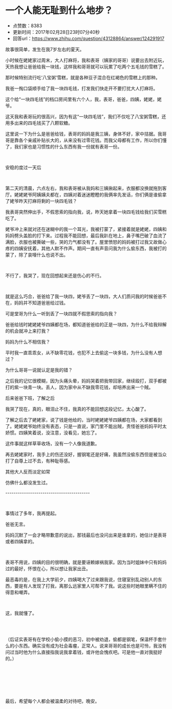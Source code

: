 # 一个人能无耻到什么地步？
- 点赞数：8383
- 更新时间：2017年02月28日23时07分40秒
- 回答url：https://www.zhihu.com/question/43128864/answer/124291917
<body>
 <p data-pid="JbaKbtoQ">故事很简单，发生在我7岁左右的夏天。</p>
 <p data-pid="gyH-KZ_6">小时候在姥姥家过周末，大人打麻将，我和表哥（姨家的哥哥）说要出去附近玩，天热我想让爸爸给我一块钱，这样我和哥哥就可以玩累了吃两个五毛钱的雪糕了。</p>
 <p data-pid="W7H9HBXv">那时候特别流行吃‘八宝粥’雪糕，就是各种豆子混合在红褐色的雪糕上的那种。</p>
 <p data-pid="9PMV3ym2">我爸一掏口袋顺手给了我一块四毛钱，打发我们快走开不要打扰大人打麻将。</p>
 <p data-pid="ewFAG-pD">这个给“一块四毛钱”的档口房间里有六个人，我，表哥，爸爸，四姨，姥姥，姥爷。</p>
 <p data-pid="RoK2eJK8">这天我和表哥玩的很高兴，因为有这“一块四毛钱”，我们不仅吃了八宝粥雪糕，还用多出来的四毛钱买了八颗软糖。</p>
 <p data-pid="Ev9xINL7">这里说一下为什么是爸爸给钱，表哥的妈妈是我三姨，身体不好，家中拮据。我哥哥是靠各个亲戚补贴长大的，从来没有过零花钱。而我父母都有工作，所以你们懂了，我们家也是习惯性的什么东西有我一份就有表哥一份。</p>
 <br>
 <p data-pid="-jfxONOg">安稳的度过一天后</p>
 <br>
 <p data-pid="bySovC5p">第二天的清晨，六点左右，我和表哥被从我妈和三姨揪起来，衣服都没换就拖到客厅。姥姥姥爷阿姨姨夫都在，四姨对着迷迷瞪瞪的我俩率先发话，你们俩是谁偷拿了姥爷昨天打麻将剩的一块四毛钱？</p>
 <p data-pid="akA4bBn9">我表哥突然伸出手，不假思索的指向我，说，昨天她拿着一块四毛钱给我们买雪糕吃了。</p>
 <p data-pid="DM3MsUlU">姥爷冲上来就对还在迷糊中的我一个耳光，我被打蒙了，紧接着就是姥姥，四姨和妈妈劈头盖脸的打下来。过程我不能回想，最后我趴在地上，鼻子嘴巴破了血流了满脸，衣服也被撕破一些，哭的力气都没有了。屋里愤怒的妈妈被打过我又故做心疼的四姨安抚着，其他人默不作声。期间一直有声音问我为什么偷东西，我被打的蒙了，除了哀嚎什么也说不出。</p>
 <br>
 <p data-pid="YwvJ03Xy">不行了，我哭了，现在回想起来还是伤心的不行。</p>
 <br>
 <p data-pid="0ZTireNF">就是这么巧合，爸爸给了我一块四，姥爷丢了一块四，大人们质问我的时候爸爸不在，妈妈并不知道爸爸给过钱。</p>
 <p data-pid="y7X8teJC">可是堂哥为什么一听到丢了一块四就不假思索的指向我？</p>
 <p data-pid="LSZyUrPi">爸爸给钱时姥姥姥爷四姨都在场，都知道爸爸给的正是一块四，为什么不给我辩解的机会就冲上来打我？</p>
 <p data-pid="vgoQv2oz">妈妈为什么不相信我？</p>
 <p data-pid="USj3Pz6L">平时我一直乖乖女，从不缺零花钱，也犯不上去偷这一块多钱，为什么没有人想过？</p>
 <p data-pid="ynm-I86Y">为什么哥哥一说就认定是我的错？</p>
 <p data-pid="lDi0W2qh">之后我的记忆很模糊，因为头痛头晕，妈妈哭着把我带回家，继续殴打，双手都被打的紫一块青一块。丢人，因为家中从不缺我零花钱，却培养出来一个賊。</p>
 <p data-pid="5S3-gsj4">后来爸爸下班，了解之后</p>
 <p data-pid="TPo3UL0W">我哭了现在，真的，眼泪止不住，我真的不能回想这段记忆，太心酸了。</p>
 <p data-pid="PrINpMo8">了解之后去了姥姥家，说了钱是他给的，当时姥姥姥爷四姨都在场，大家都看到了。姥姥姥爷始终没有表态，只是一直说，家门里不能出賊，责怪爸爸妈妈平时太娇惯。四姨笑着说，没注意，没看见，她忘了。</p>
 <p data-pid="90dDYvWN">这件事就这样草草收场，没有一个人像我道歉。</p>
 <p data-pid="i00ZjHxX">再去姥姥家时，我手上的伤还没好，握钢笔还是好痛，我虽然没偷东西但是被当众打了自尊上过不去，有种耻辱感。</p>
 <p data-pid="toTxXq72">其他大人反而淡定如常</p>
 <p data-pid="x6tePBLA">仿佛什么都没发生过。</p>
 <p data-pid="11ZJ0QK3">-----------------------------------------</p>
 <br>
 <p data-pid="Hdg_mpsN">事情过了多年，我再提起。</p>
 <p data-pid="DD2ELpoO">爸爸无言。</p>
 <p data-pid="VtlKFSd4">妈妈沉默了一会才略带歉意的说出，那钱最后也没问出来是谁拿的，她估计是表哥或者四姨拿的。</p>
 <br>
 <p data-pid="3X7G4nCm">表哥不用说，四姨的目的很明确，就是要诬赖嫁祸我家。因为当时姐妹中只有妈妈过的最好，怀恨在心，所以想让我家出丑。</p>
 <p data-pid="ULmXwuxq">最恶毒的是，在我上大学前夕，四姨喝大了过来跟我说，住寝室别乱动别人的东西，要是有人发现了打我，离那么远家里人可帮不了我。说这些时她眼里瞒不住的得意和嘲弄。</p>
 <br>
 <p data-pid="i2aM1gYy">这，我就懂了。</p>
 <br>
 <br>
 <p data-pid="e7ZD01kF">（后证实表哥有在学校小偷小摸的恶习，初中被劝退，偷都是钢笔，保温杯手套什么的小东西。确实没有成为社会毒瘤，正常人。说来哥哥的成长也是可怜，我没有问过当时他为什么直接指我说我拿着钱，或许他会愧疚吧。可是他一直对我挺好的。）</p>
 <br>
 <br>
 <br>
 <br>
 <br>
 <p data-pid="vPtmnaTl">最后，希望每个人都会被温柔的对待吧，晚安。</p>
</body>
